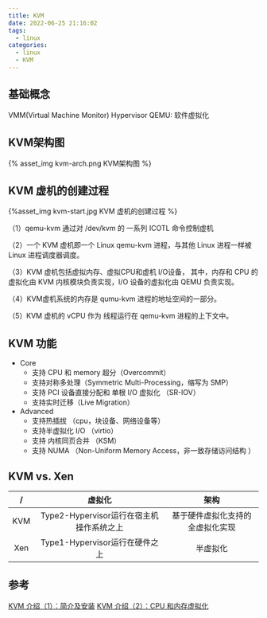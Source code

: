 ```yaml
---
title: KVM
date: 2022-06-25 21:16:02
tags:
  - linux
categories:
  - linux 
  - KVM
---
```


<p></p>
<!-- more -->


## 基础概念
VMM(Virtual Machine Monitor) Hypervisor
QEMU: 软件虚拟化

## KVM架构图
{% asset_img kvm-arch.png KVM架构图 %}

## KVM 虚机的创建过程

{%asset_img  kvm-start.jpg KVM 虚机的创建过程 %}

（1）qemu-kvm 通过对 /dev/kvm 的 一系列 ICOTL 命令控制虚机

（2）一个 KVM 虚机即一个 Linux qemu-kvm 进程，与其他 Linux 进程一样被Linux 进程调度器调度。

（3）KVM 虚机包括虚拟内存、虚拟CPU和虚机 I/O设备，
    其中，内存和 CPU 的虚拟化由 KVM 内核模块负责实现，I/O 设备的虚拟化由 QEMU 负责实现。

（4）KVM虚机系统的内存是 qumu-kvm 进程的地址空间的一部分。

（5）KVM 虚机的 vCPU 作为 线程运行在 qemu-kvm 进程的上下文中。

## KVM 功能
+ Core
  - 支持 CPU 和 memory 超分（Overcommit）
  - 支持对称多处理（Symmetric Multi-Processing，缩写为 SMP）
  - 支持 PCI 设备直接分配和 单根 I/O 虚拟化 （SR-IOV）
  - 支持实时迁移（Live Migration）
+ Advanced
  - 支持热插拔 （cpu，块设备、网络设备等）
  - 支持半虚拟化 I/O （virtio）
  - 支持 内核同页合并 （KSM）
  - 支持 NUMA （Non-Uniform Memory Access，非一致存储访问结构 ）  


## KVM vs.  Xen  
/  | 虚拟化  | 架构 
:-: | :-: | :-:
KVM | Type2-Hypervisor运行在宿主机操作系统之上 |  基于硬件虚拟化支持的全虚拟化实现  
Xen | Type1-Hypervisor运行在硬件之上 |  半虚拟化



## 参考
[KVM 介绍（1）：简介及安装](https://www.cnblogs.com/sammyliu/p/4543110.html)
[KVM 介绍（2）：CPU 和内存虚拟化](https://www.cnblogs.com/sammyliu/p/4543597.html)

